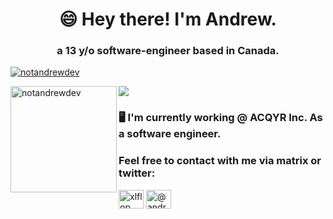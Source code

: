 <h1 align="center">😄 Hey there! I'm Andrew.</h1>
<h3 align="center">a 13 y/o software-engineer based in Canada.</h3>


<p align="left"> <a href="https://github.com/ryo-ma/github-profile-trophy"><img src="https://github-profile-trophy.vercel.app/?username=notandrewdev&theme=onedark&margin-w=15&margin-h=15&column=7" alt="notandrewdev" /></a> </p>

<div>
<img height="170" align="left" src="https://github-readme-stats.vercel.app/api?username=notandrewdev&count_private=true&include_all_commits=true&theme=onedark" alt="notandrewdev" />
<img src="https://github-readme-stats.vercel.app/api/top-langs/?username=andrewnijmeh&layout=compact&theme=onedark&langs_count=15" />
</div>

<h3>🖥️ I'm currently working @ ACQYR Inc. As a software engineer.</h3>

<h3 align="left">Feel free to contact with me via matrix or twitter:</h3>
<p align="left">
<a href="https://twitter.com/xlflop" target="blank"><img align="center" src="https://cdn.jsdelivr.net/npm/simple-icons@3.0.1/icons/twitter.svg" alt="xlflop" height="30" width="40" /></a>
<a href="@andrewnijmeh:matrix.org" target="blank"><img align="center" src="https://external-content.duckduckgo.com/iu/?u=https%3A%2F%2Ftse1.mm.bing.net%2Fth%3Fid%3DOIP.C-yNBc2XvozwTTpOJIMt_wHaD4%26pid%3DApi&f=1" alt="@andrewnijmeh:matrix.org" height="30" width="40" /></a>  
  
